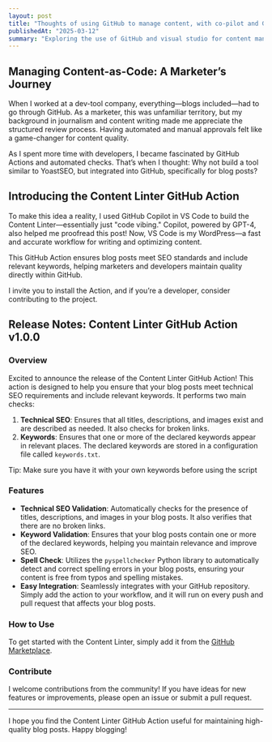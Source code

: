 ```yaml
---
layout: post
title: "Thoughts of using GitHub to manage content, with co-pilot and GitHub Actions"
publishedAt: "2025-03-12"
summary: "Exploring the use of GitHub and visual studio for content management, leveraging GitHub Copilot and GitHub Actions. This post introduces a custom-built Content Linter GitHub Action designed to ensure blog posts meet technical SEO requirements and include relevant keywords."
---
```


## Managing Content-as-Code: A Marketer’s Journey

When I worked at a dev-tool company, everything—blogs included—had to go through GitHub. As a marketer, this was unfamiliar territory, but my background in journalism and content writing made me appreciate the structured review process. Having automated and manual approvals felt like a game-changer for content quality.

As I spent more time with developers, I became fascinated by GitHub Actions and automated checks. That’s when I thought: Why not build a tool similar to YoastSEO, but integrated into GitHub, specifically for blog posts?

## Introducing the Content Linter GitHub Action

To make this idea a reality, I used GitHub Copilot in VS Code to build the Content Linter—essentially just "code vibing." Copilot, powered by GPT-4, also helped me proofread this post! Now, VS Code is my WordPress—a fast and accurate workflow for writing and optimizing content.

This GitHub Action ensures blog posts meet SEO standards and include relevant keywords, helping marketers and developers maintain quality directly within GitHub.

I invite you to install the Action, and if you’re a developer, consider contributing to the project.

## Release Notes: Content Linter GitHub Action v1.0.0

### Overview

Excited to announce the release of the Content Linter GitHub Action! This action is designed to help you ensure that your blog posts meet technical SEO requirements and include relevant keywords. It performs two main checks:

1. **Technical SEO**: Ensures that all titles, descriptions, and images exist and are described as needed. It also checks for broken links.
2. **Keywords**: Ensures that one or more of the declared keywords appear in relevant places. The declared keywords are stored in a configuration file called `keywords.txt`. 

Tip: Make sure you have it with your own keywords before using the script 

### Features

- **Technical SEO Validation**: Automatically checks for the presence of titles, descriptions, and images in your blog posts. It also verifies that there are no broken links.
- **Keyword Validation**: Ensures that your blog posts contain one or more of the declared keywords, helping you maintain relevance and improve SEO.
- **Spell Check**: Utilizes the `pyspellchecker` Python library to automatically detect and correct spelling errors in your blog posts, ensuring your content is free from typos and spelling mistakes.
- **Easy Integration**: Seamlessly integrates with your GitHub repository. Simply add the action to your workflow, and it will run on every push and pull request that affects your blog posts.

### How to Use

To get started with the Content Linter, simply add it from the [GitHub Marketplace](https://github.com/marketplace/actions/content-linter).

### Contribute

I welcome contributions from the community! If you have ideas for new features or improvements, please open an issue or submit a pull request.

---

I hope you find the Content Linter GitHub Action useful for maintaining high-quality blog posts. Happy blogging!
